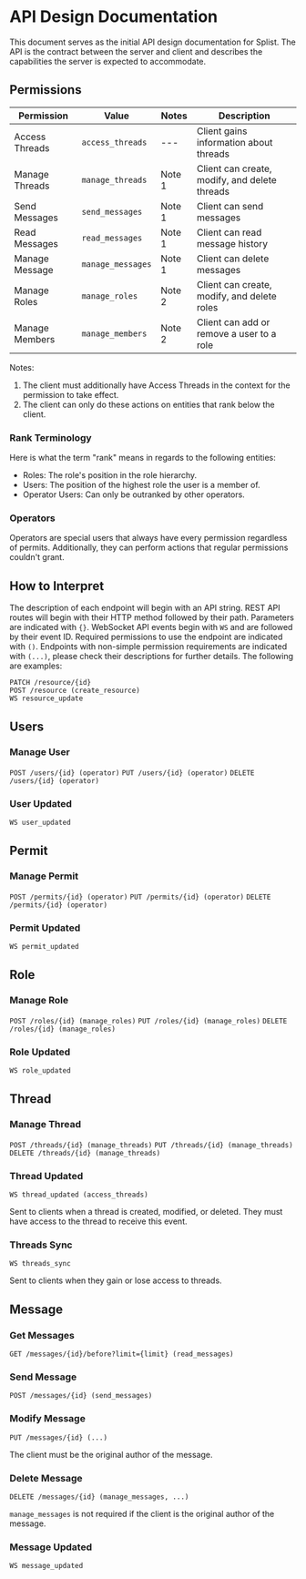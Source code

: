 # API Design Documentation

This document serves as the initial API design documentation for Splist. The API is the contract between the server and client and describes the capabilities the server is expected to accommodate.

## Permissions

| Permission     | Value             | Notes  | Description                                   |
| -------------- | ----------------- | ------ | --------------------------------------------- |
| Access Threads | `access_threads`  | ---    | Client gains information about threads        |
| Manage Threads | `manage_threads`  | Note 1 | Client can create, modify, and delete threads |
| Send Messages  | `send_messages`   | Note 1 | Client can send messages                      |
| Read Messages  | `read_messages`   | Note 1 | Client can read message history               |
| Manage Message | `manage_messages` | Note 1 | Client can delete messages                    |
| Manage Roles   | `manage_roles`    | Note 2 | Client can create, modify, and delete roles   |
| Manage Members | `manage_members`  | Note 2 | Client can add or remove a user to a role     |

Notes:

1. The client must additionally have Access Threads in the context for the permission to take effect.
2. The client can only do these actions on entities that rank below the client.

### Rank Terminology

Here is what the term "rank" means in regards to the following entities:

- Roles: The role's position in the role hierarchy.
- Users: The position of the highest role the user is a member of.
- Operator Users: Can only be outranked by other operators.

### Operators

Operators are special users that always have every permission regardless of permits. Additionally, they can perform actions that regular permissions couldn't grant.

## How to Interpret

The description of each endpoint will begin with an API string. REST API routes will begin with their HTTP method followed by their path. Parameters are indicated with `{}`. WebSocket API events begin with `WS` and are followed by their event ID. Required permissions to use the endpoint are indicated with `()`. Endpoints with non-simple permission requirements are indicated with `(...)`, please check their descriptions for further details. The following are examples:

```
PATCH /resource/{id}
POST /resource (create_resource)
WS resource_update
```

## Users

### Manage User

`POST /users/{id} (operator)`
`PUT /users/{id} (operator)`
`DELETE /users/{id} (operator)`

### User Updated

`WS user_updated`

## Permit

### Manage Permit

`POST /permits/{id} (operator)`
`PUT /permits/{id} (operator)`
`DELETE /permits/{id} (operator)`

### Permit Updated

`WS permit_updated`

## Role

### Manage Role

`POST /roles/{id} (manage_roles)`
`PUT /roles/{id} (manage_roles)`
`DELETE /roles/{id} (manage_roles)`

### Role Updated

`WS role_updated`

## Thread

### Manage Thread

`POST /threads/{id} (manage_threads)`
`PUT /threads/{id} (manage_threads)`
`DELETE /threads/{id} (manage_threads)`

### Thread Updated

`WS thread_updated (access_threads)`

Sent to clients when a thread is created, modified, or deleted. They must have access to the thread to receive this event.

### Threads Sync

`WS threads_sync`

Sent to clients when they gain or lose access to threads.

## Message

### Get Messages

`GET /messages/{id}/before?limit={limit} (read_messages)`

### Send Message

`POST /messages/{id} (send_messages)`

### Modify Message

`PUT /messages/{id} (...)`

The client must be the original author of the message.

### Delete Message

`DELETE /messages/{id} (manage_messages, ...)`

`manage_messages` is not required if the client is the original author of the message.

### Message Updated

`WS message_updated`
